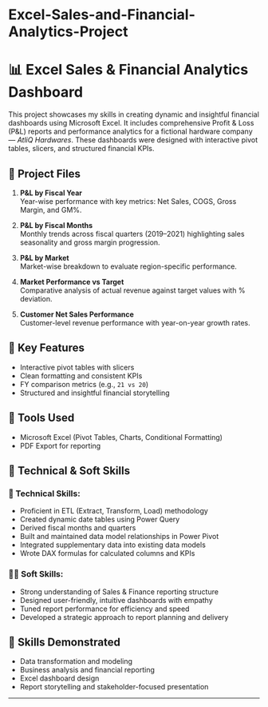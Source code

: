 # Excel-Sales-and-Financial-Analytics-Project
# 📊 Excel Sales & Financial Analytics Dashboard

This project showcases my skills in creating dynamic and insightful financial dashboards using Microsoft Excel. It includes comprehensive Profit & Loss (P&L) reports and performance analytics for a fictional hardware company — *AtliQ Hardwares*. These dashboards were designed with interactive pivot tables, slicers, and structured financial KPIs.

## 📁 Project Files

1. **P&L by Fiscal Year**  
   Year-wise performance with key metrics: Net Sales, COGS, Gross Margin, and GM%.

2. **P&L by Fiscal Months**  
   Monthly trends across fiscal quarters (2019–2021) highlighting sales seasonality and gross margin progression.

3. **P&L by Market**  
   Market-wise breakdown to evaluate region-specific performance.

4. **Market Performance vs Target**  
   Comparative analysis of actual revenue against target values with % deviation.

5. **Customer Net Sales Performance**  
   Customer-level revenue performance with year-on-year growth rates.

## 📌 Key Features

- Interactive pivot tables with slicers
- Clean formatting and consistent KPIs
- FY comparison metrics (e.g., `21 vs 20`)
- Structured and insightful financial storytelling

## 🧰 Tools Used

- Microsoft Excel (Pivot Tables, Charts, Conditional Formatting)
- PDF Export for reporting

## 🧠 Technical & Soft Skills

### 🔧 Technical Skills:
- Proficient in ETL (Extract, Transform, Load) methodology
- Created dynamic date tables using Power Query
- Derived fiscal months and quarters
- Built and maintained data model relationships in Power Pivot
- Integrated supplementary data into existing data models
- Wrote DAX formulas for calculated columns and KPIs

### 🧑‍💼 Soft Skills:
- Strong understanding of Sales & Finance reporting structure
- Designed user-friendly, intuitive dashboards with empathy
- Tuned report performance for efficiency and speed
- Developed a strategic approach to report planning and delivery

## 🎯 Skills Demonstrated

- Data transformation and modeling
- Business analysis and financial reporting
- Excel dashboard design
- Report storytelling and stakeholder-focused presentation
---

